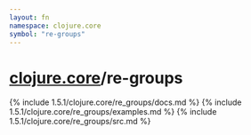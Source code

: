 ```yaml
---
layout: fn
namespace: clojure.core
symbol: "re-groups"
---
```


# [clojure.core](../)/re-groups

{% include 1.5.1/clojure.core/re_groups/docs.md %}
{% include 1.5.1/clojure.core/re_groups/examples.md %}
{% include 1.5.1/clojure.core/re_groups/src.md %}

